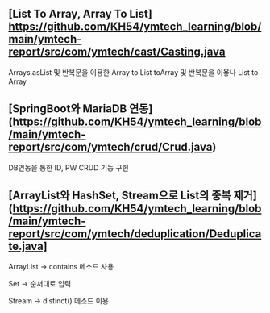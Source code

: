 ## [List To Array, Array To List] https://github.com/KH54/ymtech_learning/blob/main/ymtech-report/src/com/ymtech/cast/Casting.java
  Arrays.asList 및 반복문을 이용한 Array to List
  toArray 및 반복문을 이욯나 List to Array
  
  
  
## [SpringBoot와 MariaDB 연동] (https://github.com/KH54/ymtech_learning/blob/main/ymtech-report/src/com/ymtech/crud/Crud.java)
  DB연동을 통한 ID, PW CRUD 기능 구현
  
  
  
## [ArrayList와 HashSet, Stream으로 List의 중복 제거] (https://github.com/KH54/ymtech_learning/blob/main/ymtech-report/src/com/ymtech/deduplication/Deduplicate.java]
  ArrayList -> contains 메소드 사용
  
  Set -> 순서대로 입력
  
  Stream -> distinct() 메소드 이용
